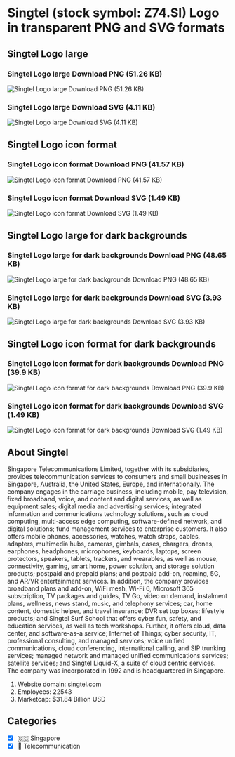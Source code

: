# Singtel (stock symbol: Z74.SI) Logo in transparent PNG and SVG formats

## Singtel Logo large

### Singtel Logo large Download PNG (51.26 KB)

![Singtel Logo large Download PNG (51.26 KB)](/img/orig/Z74.SI_BIG-37f229d6.png)

### Singtel Logo large Download SVG (4.11 KB)

![Singtel Logo large Download SVG (4.11 KB)](/img/orig/Z74.SI_BIG-99b2c8d4.svg)

## Singtel Logo icon format

### Singtel Logo icon format Download PNG (41.57 KB)

![Singtel Logo icon format Download PNG (41.57 KB)](/img/orig/Z74.SI-4f0213d3.png)

### Singtel Logo icon format Download SVG (1.49 KB)

![Singtel Logo icon format Download SVG (1.49 KB)](/img/orig/Z74.SI-08ef4b2c.svg)

## Singtel Logo large for dark backgrounds

### Singtel Logo large for dark backgrounds Download PNG (48.65 KB)

![Singtel Logo large for dark backgrounds Download PNG (48.65 KB)](/img/orig/Z74.SI_BIG.D-689b2185.png)

### Singtel Logo large for dark backgrounds Download SVG (3.93 KB)

![Singtel Logo large for dark backgrounds Download SVG (3.93 KB)](/img/orig/Z74.SI_BIG.D-47de03ac.svg)

## Singtel Logo icon format for dark backgrounds

### Singtel Logo icon format for dark backgrounds Download PNG (39.9 KB)

![Singtel Logo icon format for dark backgrounds Download PNG (39.9 KB)](/img/orig/Z74.SI.D-4281dc6e.png)

### Singtel Logo icon format for dark backgrounds Download SVG (1.49 KB)

![Singtel Logo icon format for dark backgrounds Download SVG (1.49 KB)](/img/orig/Z74.SI.D-809a2d26.svg)

## About Singtel

Singapore Telecommunications Limited, together with its subsidiaries, provides telecommunication services to consumers and small businesses in Singapore, Australia, the United States, Europe, and internationally. The company engages in the carriage business, including mobile, pay television, fixed broadband, voice, and content and digital services, as well as equipment sales; digital media and advertising services; integrated information and communications technology solutions, such as cloud computing, multi-access edge computing, software-defined network, and digital solutions; fund management services to enterprise customers. It also offers mobile phones, accessories, watches, watch straps, cables, adapters, multimedia hubs, cameras, gimbals, cases, chargers, drones, earphones, headphones, microphones, keyboards, laptops, screen protectors, speakers, tablets, trackers, and wearables, as well as mouse, connectivity, gaming, smart home, power solution, and storage solution products; postpaid and prepaid plans; and postpaid add-on, roaming, 5G, and AR/VR entertainment services. In addition, the company provides broadband plans and add-on, WiFi mesh, Wi-Fi 6, Microsoft 365 subscription, TV packages and guides, TV Go, video on demand, instalment plans, wellness, news stand, music, and telephony services; car, home content, domestic helper, and travel insurance; DVR set top boxes; lifestyle products; and Singtel Surf School that offers cyber fun, safety, and education services, as well as tech workshops. Further, it offers cloud, data center, and software-as-a service; Internet of Things; cyber security, IT, professional consulting, and managed services; voice unified communications, cloud conferencing, international calling, and SIP trunking services; managed network and managed unified communications services; satellite services; and Singtel Liquid-X, a suite of cloud centric services. The company was incorporated in 1992 and is headquartered in Singapore.

1. Website domain: singtel.com
2. Employees: 22543
3. Marketcap: $31.84 Billion USD


## Categories
- [x] 🇸🇬 Singapore
- [x] 📡 Telecommunication
